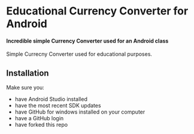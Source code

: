 # Educational Currency Converter for Android
#### Incredible simple Currency Converter used for an Android class
Simple Currecny Converter used for educational purposes.

## Installation

Make sure you:

* have Android Studio installed
* have the most recent SDK updates
* have GitHub for windows installed on your computer
* have a GitHub login
* have forked this repo
